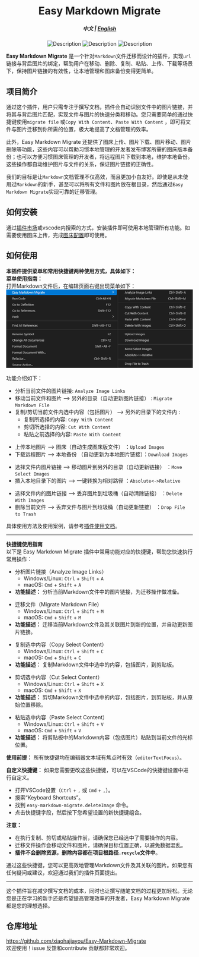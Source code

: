 <div align="center" style="font-size: 1em;"><h1><strong>Easy Markdown Migrate</strong></h1></div>  
<div align="center" ><h5><strong>中文</strong> | <a href="https://github.com/xiaohajiayou/Easy-Markdown-Migrate/blob/dev/README_en.md"><strong>English</strong></a><h5></div>   
<p align="center" >  
  <img src="https://img.shields.io/badge/code_style-standard-brightgreen.svg?style=flat-square)](https://standardjs.com" alt="Description">  
  <img src="https://img.shields.io/github/license/xiaohajiayou/Easy-Markdown-Migrate" alt="Description">  
  <img src="https://img.shields.io/visual-studio-marketplace/stars/Hacode.easy-markdown-migrate?color=%23FFA500%20" alt="Description">  
</p>  



  



**Easy Markdown Migrate** 是一个针对`Markdown`文件迁移而设计的插件，实现`url`链接与背后图片的绑定，帮助用户在移动、删除、复制、粘贴、上传、下载等场景下，保持图片链接的有效性，让本地管理和图床备份变得更简单。



项目简介
---------------
通过这个插件，用户只需专注于撰写文档，插件会自动识别文件中的图片链接，并将其与背后图片匹配，实现文件与图片的快速分类和移动。您只需要简单的通过快捷键使用`migrate file` 或`Copy With Content`、`Paste With Content` ，即可将文件与图片迁移到你所需的位置，极大地提高了文档管理的效率。

此外，Easy Markdown Migrate 还提供了图床上传、图片下载、图片移动、图片删除等功能，这些内容可以帮助习惯本地管理的开发者发布博客所需的图床版本备份；也可以方便习惯图床管理的开发者，将远程图片下载到本地，维护本地备份。这些操作都自动维护图片与文件的关系，保证图片链接的正确性。

我们的目标是让`Markdown`文档管理不仅高效，而且更加小白友好。即使是从未使用过`Markdown`的新手，甚至可以将所有文件和图片放在根目录，然后通过`Easy Markdown Migrate`实现可靠的迁移管理。

如何安装
---------------
通过[插件市场](https://marketplace.visualstudio.com/vscode)或vscode内搜索的方式，安装插件即可使用本地管理所有功能。如需要使用图床上传，完成[图床配置](https://github.com/xiaohajiayou/Easy-Markdown-Migrate/wiki/Easy%E2%80%90Markdown%E2%80%90Migrate-document)即可使用。

如何使用
---------------
**本插件提供菜单和常用快捷键两种使用方式，具体如下：**  
**菜单使用指南：**   
打开Markdown文件后，在编辑页面右键出现菜单如下：![alt text](https://raw.githubusercontent.com/xiaohajiayou/imagesBed/main/test/migrate_read_me/m4bictm4.png)  

功能介绍如下：    
- 分析当前文件的图片链接:  `Analyze Image Links`  
- 移动当前文件和图片 --> 另外的目录（自动更新图片链接） :  `Migrate Markdown File`  
- 复制/剪切当前文件内选中内容（包括图片） --> 另外的目录下的文件内 : 
  - 复制所选择的内容:  `Copy With Content`  
  - 剪切所选择的内容:  `Cut With Content`  
  - 粘贴之前选择的内容:  `Paste With Content`  
+ 上传本地图片 --> 图床（自动生成图床版文件） ：`Upload Images`  
+ 下载远程图片 --> 本地备份 （自动更新为本地图片链接）：`Download Images`  
- 选择文件内图片链接 --> 移动图片到另外的目录（自动更新链接） ：`Move Select Images`  
- 插入本地目录下的图片 --> 一键转换为相对路径 ：`Absolute<->Relative`  
+ 选择文件内的图片链接 --> 丢弃图片到垃圾桶（自动清除链接） ：`Delete With Images`  
+ 删除当前文件 --> 丢弃文件与图片到垃圾桶（自动更新链接） ：`Drop File to Trash`  
  
具体使用方法及使用案例，请参考[插件使用文档](https://github.com/xiaohajiayou/Easy-Markdown-Migrate/wiki/Easy%E2%80%90Markdown%E2%80%90Migrate-document)。


* * *

**快捷键使用指南**  
以下是 Easy Markdown Migrate 插件中常用功能对应的快捷键，帮助您快速执行常用操作：  

- 分析图片链接（Analyze Image Links）
  *   Windows/Linux: `Ctrl` + `Shift` + `A`
  *   macOS: `Cmd` + `Shift` + `A`  
- **功能描述：** 分析当前Markdown文件中的图片链接，为迁移操作做准备。


+ 迁移文件（Migrate Markdown File）
  *   Windows/Linux: `Ctrl` + `Shift` + `M`
  *   macOS: `Cmd` + `Shift` + `M`
+ **功能描述：** 迁移当前Markdown文件及其关联图片到新的位置，并自动更新图片链接。


- 复制选中内容（Copy Select Content）
  *   Windows/Linux: `Ctrl` + `Shift` + `C`
  *   macOS: `Cmd` + `Shift` + `C`
- **功能描述：** 复制Markdown文件中选中的内容，包括图片，到剪贴板。


+ 剪切选中内容（Cut Select Content）
  *   Windows/Linux: `Ctrl` + `Shift` + `X`
  *   macOS: `Cmd` + `Shift` + `X`
+ **功能描述：** 剪切Markdown文件中选中的内容，包括图片，到剪贴板，并从原始位置移除。


- 粘贴选中内容（Paste Select Content）
  *   Windows/Linux: `Ctrl` + `Shift` + `V`
  *   macOS: `Cmd` + `Shift` + `V`
- **功能描述：** 将剪贴板中的Markdown内容（包括图片）粘贴到当前文件的光标位置。

**使用前提：** 所有快捷键均在编辑器文本域有焦点时有效（`editorTextFocus`）。

**自定义快捷键：** 如果您需要更改这些快捷键，可以在VSCode的快捷键设置中进行自定义。
*   打开VSCode设置（`Ctrl` + `,` 或 `Cmd` + `,`）。
*   搜索“Keyboard Shortcuts”。
*   找到 `easy-markdown-migrate.deleteImage` 命令。
*   点击快捷键字段，然后按下您希望设置的新快捷键组合。

**注意：**

*   在执行复制、剪切或粘贴操作前，请确保您已经选中了需要操作的内容。
*   迁移文件操作会移动文件和图片，请确保目标位置正确，以避免数据混乱。
*   **插件不会删除资源，删除内容都在项目根路径`.recycle`文件中**。

通过这些快捷键，您可以更高效地管理Markdown文件及其关联的图片。如果您有任何疑问或建议，欢迎通过我们的插件页面提出。

* * *

这个插件旨在减少撰写文档的成本，同时也让撰写随笔文档的过程更加轻松。无论您是正在学习的新手还是希望提高管理效率的开发者，Easy Markdown Migrate 都是您的理想选择。




仓库地址
---------------
https://github.com/xiaohajiayou/Easy-Markdown-Migrate  
欢迎使用！issue 反馈和contribute 贡献都非常欢迎。
